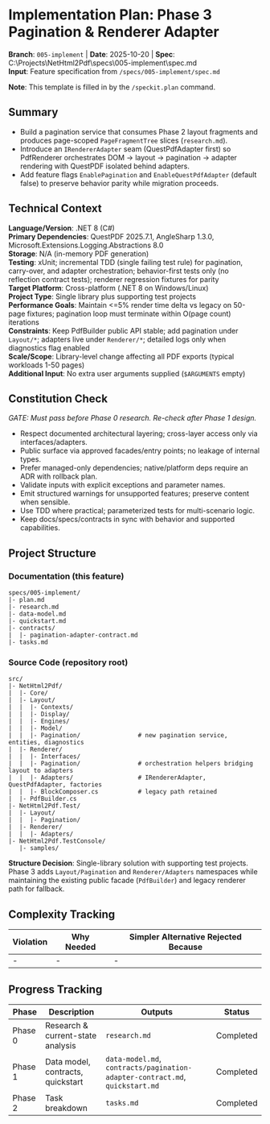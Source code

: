 # Implementation Plan: Phase 3 Pagination & Renderer Adapter

**Branch**: `005-implement` | **Date**: 2025-10-20 | **Spec**: C:\Projects\NetHtml2Pdf\specs\005-implement\spec.md  
**Input**: Feature specification from `/specs/005-implement/spec.md`

**Note**: This template is filled in by the `/speckit.plan` command.

## Summary

- Build a pagination service that consumes Phase 2 layout fragments and produces page-scoped `PageFragmentTree` slices (`research.md`).
- Introduce an `IRendererAdapter` seam (QuestPdfAdapter first) so PdfRenderer orchestrates DOM -> layout -> pagination -> adapter rendering with QuestPDF isolated behind adapters.
- Add feature flags `EnablePagination` and `EnableQuestPdfAdapter` (default false) to preserve behavior parity while migration proceeds.

## Technical Context

**Language/Version**: .NET 8 (C#)  
**Primary Dependencies**: QuestPDF 2025.7.1, AngleSharp 1.3.0, Microsoft.Extensions.Logging.Abstractions 8.0  
**Storage**: N/A (in-memory PDF generation)  
**Testing**: xUnit; incremental TDD (single failing test rule) for pagination, carry-over, and adapter orchestration; behavior-first tests only (no reflection contract tests); renderer regression fixtures for parity  
**Target Platform**: Cross-platform (.NET 8 on Windows/Linux)  
**Project Type**: Single library plus supporting test projects  
**Performance Goals**: Maintain <=5% render time delta vs legacy on 50-page fixtures; pagination loop must terminate within O(page count) iterations  
**Constraints**: Keep PdfBuilder public API stable; add pagination under `Layout/*`; adapters live under `Renderer/*`; detailed logs only when diagnostics flag enabled  
**Scale/Scope**: Library-level change affecting all PDF exports (typical workloads 1-50 pages)  
**Additional Input**: No extra user arguments supplied (`$ARGUMENTS` empty)

## Constitution Check

*GATE: Must pass before Phase 0 research. Re-check after Phase 1 design.*

- Respect documented architectural layering; cross-layer access only via interfaces/adapters.
- Public surface via approved facades/entry points; no leakage of internal types.
- Prefer managed-only dependencies; native/platform deps require an ADR with rollback plan.
- Validate inputs with explicit exceptions and parameter names.
- Emit structured warnings for unsupported features; preserve content when sensible.
- Use TDD where practical; parameterized tests for multi-scenario logic.
- Keep docs/specs/contracts in sync with behavior and supported capabilities.

## Project Structure

### Documentation (this feature)

```
specs/005-implement/
|- plan.md
|- research.md
|- data-model.md
|- quickstart.md
|- contracts/
|  |- pagination-adapter-contract.md
|- tasks.md
```

### Source Code (repository root)

```
src/
|- NetHtml2Pdf/
|  |- Core/
|  |- Layout/
|  |  |- Contexts/
|  |  |- Display/
|  |  |- Engines/
|  |  |- Model/
|  |  |- Pagination/                # new pagination service, entities, diagnostics
|  |- Renderer/
|  |  |- Interfaces/
|  |  |- Pagination/                # orchestration helpers bridging layout to adapters
|  |  |- Adapters/                  # IRendererAdapter, QuestPdfAdapter, factories
|  |  |- BlockComposer.cs           # legacy path retained
|  |- PdfBuilder.cs
|- NetHtml2Pdf.Test/
|  |- Layout/
|  |  |- Pagination/
|  |- Renderer/
|  |  |- Adapters/
|- NetHtml2Pdf.TestConsole/
   |- samples/
```

**Structure Decision**: Single-library solution with supporting test projects. Phase 3 adds `Layout/Pagination` and `Renderer/Adapters` namespaces while maintaining the existing public facade (`PdfBuilder`) and legacy renderer path for fallback.

## Complexity Tracking

| Violation | Why Needed | Simpler Alternative Rejected Because |
|-----------|------------|-------------------------------------|
| - | - | - |

## Progress Tracking

| Phase | Description | Outputs | Status |
|-------|-------------|---------|--------|
| Phase 0 | Research & current-state analysis | `research.md` | Completed |
| Phase 1 | Data model, contracts, quickstart | `data-model.md`, `contracts/pagination-adapter-contract.md`, `quickstart.md` | Completed |
| Phase 2 | Task breakdown | `tasks.md` | Completed |
